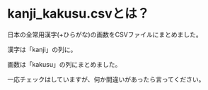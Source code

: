 # kanji_kakusu.csvとは？
日本の全常用漢字(+ひらがな)の画数をCSVファイルにまとめました。

漢字は「kanji」の列に。

画数は「kakusu」の列にまとめました。

一応チェックはしていますが、何か間違いがあったら言ってください。
